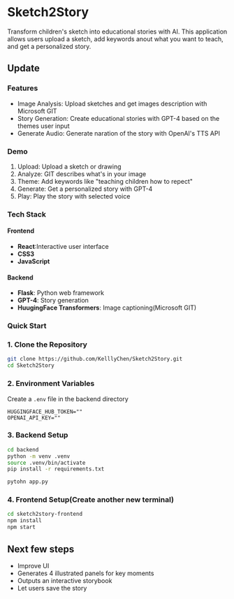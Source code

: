 # Sketch2Story
Transform children's sketch into educational stories with AI. This application allows users upload a sketch, add keywords anout what you want to teach, and get a personalized story.
## Update 
### Features
- Image Analysis: Upload sketches and get images description with Microsoft GIT
- Story Generation: Create educational stories with GPT-4 based on the themes user input
- Generate Audio: Generate naration of the story with OpenAI's TTS API

### Demo
1. Upload: Upload a sketch or drawing
2. Analyze: GIT describes what's in your image
3. Theme: Add keywords like "teaching children how to repect"
4. Generate: Get a personalized story with GPT-4
5. Play: Play the story with selected voice

### Tech Stack
#### Frontend
- **React**:Interactive user interface
- **CSS3**
- **JavaScript**
#### Backend
- **Flask**: Python web framework
- **GPT-4**: Story generation
- **HuugingFace Transformers**: Image captioning(Microsoft GIT)

### Quick Start
### 1. Clone the Repository
```bash
git clone https://github.com/KelllyChen/Sketch2Story.git
cd Sketch2Story
```

### 2. Environment Variables
Create a `.env` file in the backend directory
```.env
HUGGINGFACE_HUB_TOKEN=""
OPENAI_API_KEY=""
```

### 3. Backend Setup
```bash
cd backend
python -m venv .venv
source .venv/bin/activate
pip install -r requirements.txt
```
```bash
pytohn app.py
```

### 4. Frontend Setup(Create another new terminal)
```bash
cd sketch2story-frontend
npm install
npm start
```

## Next few steps
- Improve UI
- Generates 4 illustrated panels for key moments
- Outputs an interactive storybook
- Let users save the story





